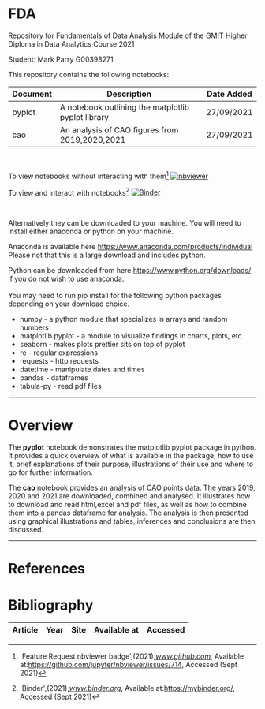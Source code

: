 
# FDA

Repository for Fundamentals of Data Analysis Module of the GMIT Higher Diploma in Data Analytics Course 2021

Student: Mark Parry G00398271

This repository contains the following notebooks:

|Document|Description|Date Added|
|-|-|-|
|pyplot|A notebook outlining the matplotlib pyplot library|27/09/2021|
|cao|An analysis of CAO figures from 2019,2020,2021|27/09/2021|

<br>  

To view notebooks without interacting with them[^1]
[![nbviewer](https://raw.githubusercontent.com/jupyter/design/master/logos/Badges/nbviewer_badge.svg)](https://nbviewer.jupyter.org/github/MarkJParry/FDA/tree/main/)

To view and interact with notebooks[^2]
[![Binder](https://mybinder.org/badge_logo.svg)](https://mybinder.org/v2/gh/MarkJParry/FDA/HEAD)

<br>   

Alternatively they can be downloaded to your machine.
You will need to install either anaconda or python on your machine.

Anaconda is available here https://www.anaconda.com/products/individual Please not that this is a large download and includes python.

Python can be downloaded from here https://www.python.org/downloads/ if you do not wish to use anaconda.
<br>   
You may need to run pip install for the following python packages depending on your download choice.
 - numpy				- a python module that specializes in arrays and random numbers
 - matplotlib.pyplot 	- a module to visualize findings in charts, plots, etc
 - seaborn 		- makes plots prettier sits on top of pyplot
 - re 				- regular expressions
 - requests  		- http requests
 - datetime  		- manipulate dates and times
 - pandas         - dataframes
 - tabula-py      - read pdf files
	
***   



# Overview
The **pyplot** notebook demonstrates the matplotlib pyplot package in python. It provides a quick overview of what is available in the package, how to use it, brief explanations of their purpose, illustrations of their use and where to go for further information.  

The **cao** notebook provides an analysis of CAO points data. The years 2019, 2020 and 2021 are downloaded, combined and analysed. It illustrates how to download and read html,excel and pdf files, as well as how to combine them into a pandas dataframe for analysis. The analysis is then presented using graphical illustrations and tables,  inferences and conclusions are then discussed.

***

# References
[^1]:'Feature Request nbviewer badge',(2021),*www.github.com*,
Available at:https://github.com/jupyter/nbviewer/issues/714, Accessed (Sept 2021)
[^2]:'Binder',(2021),*www.binder.org*,
Available at:https://mybinder.org/, Accessed (Sept 2021)


# **Bibliography**

|Article|Year|Site|Available at|Accessed|
|-------|----|----|------------|--------|
